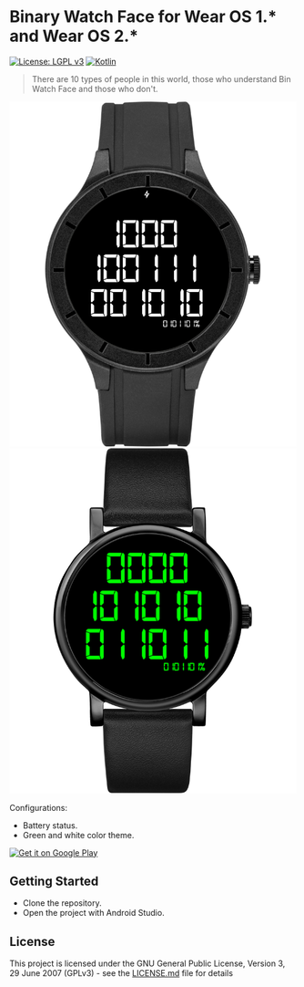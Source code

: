 #  Binary Watch Face for Wear OS 1.\* and Wear OS 2.\* 
[![License: LGPL v3](https://img.shields.io/badge/License-LGPL%20v3-blue.svg)](https://www.gnu.org/licenses/lgpl-3.0)
[![Kotlin](https://img.shields.io/badge/style-1.3.10-green.svg?style=flat&label=Kotlin)](https://kotlinlang.org) 

>There are 10 types of people in this world, those who understand Bin Watch Face and those who don't.

![binary watch face round white](/img/round_white_all.png?raw=true "") ![binary watch face round green](/img/round_green_all.png?raw=true "")

Configurations:
- Battery status.
- Green and white color theme.


<a href='https://play.google.com/store/apps/details?id=it.golovchenko.binwatch'>
    <img alt='Get it on Google Play' src='http://i.imgur.com/tka3Exw.png'/>
</a>

## Getting Started
 * Clone the repository.
 * Open the project with Android Studio.

## License
This project is licensed under the GNU General Public License, Version 3, 29 June 2007 (GPLv3) - see the [LICENSE.md](LICENSE.md) file for details
